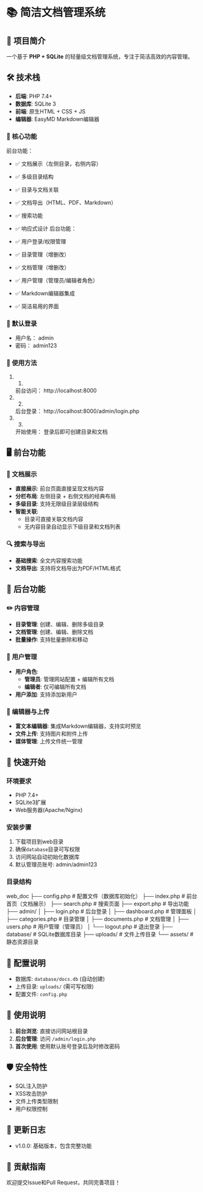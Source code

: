 # 📚 简洁文档管理系统

## 🎯 项目简介
一个基于 **PHP + SQLite** 的轻量级文档管理系统，专注于简洁高效的内容管理。

## 🛠️ 技术栈
- **后端**: PHP 7.4+
- **数据库**: SQLite 3
- **前端**: 原生HTML + CSS + JS
- **编辑器**: EasyMD Markdown编辑器

### 🚀 核心功能
前台功能：

- ✅ 文档展示（左侧目录，右侧内容）
- ✅ 多级目录结构
- ✅ 目录与文档关联
- ✅ 文档导出（HTML、PDF、Markdown）
- ✅ 搜索功能
- ✅ 响应式设计
后台功能：

- ✅ 用户登录/权限管理
- ✅ 目录管理（增删改）
- ✅ 文档管理（增删改）
- ✅ 用户管理（管理员/编辑者角色）
- ✅ Markdown编辑器集成
- ✅ 简洁易用的界面
### 🔑 默认登录
- 用户名： admin
- 密码： admin123
### 📱 使用方法
1. 1.
   前台访问： http://localhost:8000
2. 2.
   后台登录： http://localhost:8000/admin/login.php
3. 3.
   开始使用： 登录后即可创建目录和文档



## 🖥️ 前台功能

### 📄 文档展示
- **直接展示**: 前台页面直接呈现文档内容
- **分栏布局**: 左侧目录 + 右侧文档的经典布局
- **多级目录**: 支持无限级目录层级结构
- **智能关联**: 
  - 目录可直接关联文档内容
  - 无内容目录自动显示下级目录和文档列表

### 🔍 搜索与导出
- **基础搜索**: 全文内容搜索功能
- **文档导出**: 支持将文档导出为PDF/HTML格式

## 🔐 后台功能

### ✏️ 内容管理
- **目录管理**: 创建、编辑、删除多级目录
- **文档管理**: 创建、编辑、删除文档
- **批量操作**: 支持批量删除和移动

### 👥 用户管理
- **用户角色**: 
  - **管理员**: 管理网站配置 + 编辑所有文档
  - **编辑者**: 仅可编辑所有文档
- **用户添加**: 支持添加新用户

### 📝 编辑器与上传
- **富文本编辑器**: 集成Markdown编辑器，支持实时预览
- **文件上传**: 支持图片和附件上传
- **媒体管理**: 上传文件统一管理

## 🚀 快速开始

### 环境要求
- PHP 7.4+
- SQLite3扩展
- Web服务器(Apache/Nginx)

### 安装步骤
1. 下载项目到web目录
2. 确保`database`目录可写权限
3. 访问网站自动初始化数据库
4. 默认管理员账号: admin/admin123

### 目录结构
web_doc
├── config.php              # 配置文件（数据库初始化）
├── index.php               # 前台首页（文档展示）
├── search.php              # 搜索页面
├── export.php              # 导出功能
├── admin/
│   ├── login.php          # 后台登录
│   ├── dashboard.php      # 管理面板
│   ├── categories.php     # 目录管理
│   ├── documents.php      # 文档管理
│   ├── users.php          # 用户管理（管理员）
│   └── logout.php         # 退出登录
├── database/              # SQLite数据库目录
├── uploads/               # 文件上传目录
└── assets/                # 静态资源目录

## 🔧 配置说明
- 数据库: `database/docs.db` (自动创建)
- 上传目录: `uploads/` (需可写权限)
- 配置文件: `config.php`

## 📱 使用说明
1. **前台浏览**: 直接访问网站根目录
2. **后台管理**: 访问 `/admin/login.php`
3. **首次使用**: 使用默认账号登录后及时修改密码

## 🛡️ 安全特性
- SQL注入防护
- XSS攻击防护
- 文件上传类型限制
- 用户权限控制

## 📝 更新日志
- v1.0.0: 基础版本，包含完整功能

## 🤝 贡献指南
欢迎提交Issue和Pull Request，共同完善项目！